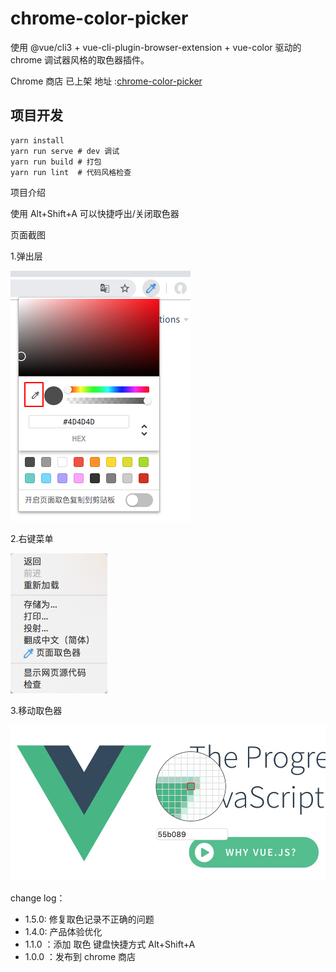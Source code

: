 # chrome-color-picker

使用 @vue/cli3 + vue-cli-plugin-browser-extension + vue-color 驱动的 chrome 调试器风格的取色器插件。

Chrome 商店 已上架 地址 :[chrome-color-picker](https://chrome.google.com/webstore/detail/chrome-color-picker/ojaclcbknieckfcapcbifaijoocfmpaj?hl=zh-CN)

## 项目开发

```
yarn install
yarn run serve # dev 调试
yarn run build # 打包
yarn run lint  # 代码风格检查
```

项目介绍

使用 Alt+Shift+A 可以快捷呼出/关闭取色器

页面截图

1.弹出层

![pouup](./demo/popup.png)

2.右键菜单

![contextMenu](./demo/contextMenu.png)

3.移动取色器

![active](./demo/active.png)

change log：

- 1.5.0: 修复取色记录不正确的问题
- 1.4.0: 产品体验优化
- 1.1.0 ：添加 取色 键盘快捷方式 Alt+Shift+A
- 1.0.0 ：发布到 chrome 商店



